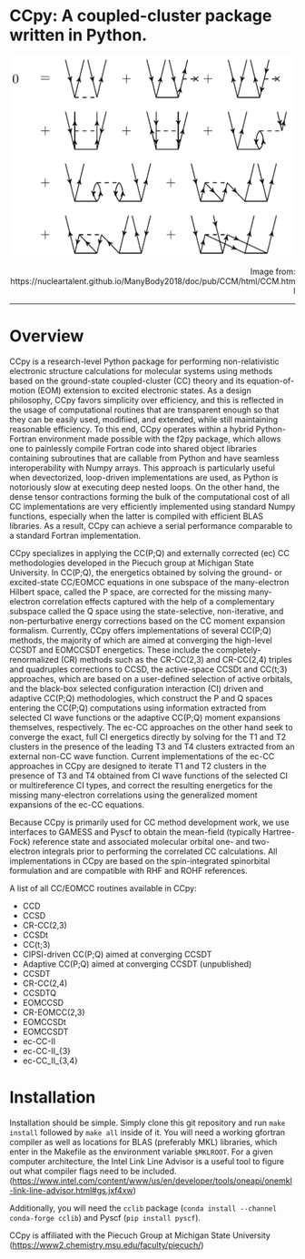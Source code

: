 
# CCpy: A coupled-cluster package written in Python.
![image](docs/assets/img/Diagrams-CCD.png)
<p style="text-align: right;">Image from: https://nucleartalent.github.io/ManyBody2018/doc/pub/CCM/html/CCM.html</p>

---
# Overview
CCpy is a research-level Python package for performing non-relativistic electronic structure calculations for molecular systems 
using methods based on the ground-state coupled-cluster (CC) theory and its equation-of-motion (EOM) extension
to excited electronic states. As a design philosophy, CCpy favors simplicity over efficiency, and this is reflected in the
usage of computational routines that are transparent enough so that they can be easily used, modifiied, and extended, while 
still maintaining reasonable efficiency. To this end, CCpy operates within a hybrid Python-Fortran environment made possible
with the f2py package, which allows one to painlessly compile Fortran code into shared object libraries containing subroutines
that are callable from Python and have seamless interoperability with Numpy arrays. This approach is particularly useful when
devectorized, loop-driven implementations are used, as Python is notoriously slow at executing deep nested loops. On the other
hand, the dense tensor contractions forming the bulk of the computational cost of all CC implementations are very efficiently
implemented using standard Numpy functions, especially when the latter is compiled with efficient BLAS libraries. As a result, CCpy
can achieve a serial performance comparable to a standard Fortran implementation. 

CCpy specializes in applying the CC(P;Q) and externally corrected (ec) CC methodologies developed in the Piecuch group at Michigan State University.
In CC(P;Q), the energetics obtained by solving the ground- or excited-state CC/EOMCC equations in
one subspace of the many-electron Hilbert space, called the P space, are corrected for the missing many-electron correlation
effects captured with the help of a complementary subspace called the Q space using the state-selective, non-iterative,
and non-perturbative energy corrections based on the CC moment expansion formalism. Currently, CCpy offers implementations
of several CC(P;Q) methods, the majority of which are aimed at converging the high-level CCSDT and EOMCCSDT energetics. 
These include the completely-renormalized (CR) methods such as the CR-CC(2,3) and CR-CC(2,4) triples and quadruples 
corrections to CCSD, the
active-space CCSDt and CC(t;3) approaches, which are based on a user-defined selection of active orbitals, and the black-box 
selected configuration interaction (CI) driven and adaptive CC(P;Q) methodologies, which construct the P and Q spaces 
entering the CC(P;Q) computations using information extracted from selected CI wave functions or the adaptive CC(P;Q) moment 
expansions themselves, respectively. The ec-CC approaches on the other hand seek to converge the exact, full CI energetics
directly by solving for the T1 and T2 clusters in the presence of the leading T3 and T4 clusters extracted from an
external non-CC wave function. Current implementations of the ec-CC approaches in CCpy are designed to iterate T1 and T2 clusters 
in the presence of T3 and T4 obtained from CI wave functions of the selected CI or multireference CI types, and correct the resulting
energetics for the missing many-electron correlations using the generalized moment expansions of the ec-CC equations.

Because CCpy is primarily used for CC method development work, we use interfaces to GAMESS and Pyscf to obtain the mean-field (typically Hartree-Fock)
reference state and associated molecular orbital one- and two-electron integrals prior to performing the correlated CC calculations. All implementations
in CCpy are based on the spin-integrated spinorbital formulation and are compatible with RHF and ROHF references.

A list of all CC/EOMCC routines available in CCpy:
  - CCD
  - CCSD
  - CR-CC(2,3)
  - CCSDt
  - CC(t;3)
  - CIPSI-driven CC(P;Q) aimed at converging CCSDT
  - Adaptive CC(P;Q) aimed at converging CCSDT (unpublished)
  - CCSDT
  - CR-CC(2,4)
  - CCSDTQ
  - EOMCCSD
  - CR-EOMCC(2,3)
  - EOMCCSDt
  - EOMCCSDT
  - ec-CC-II
  - ec-CC-II_{3}
  - ec-CC_II_{3,4}

# Installation
Installation should be simple. Simply clone this git repository and run `make install` followed by `make all` inside of it. You will
need a working gfortran compiler as well as locations for BLAS (preferably MKL) libraries, which enter in the Makefile as the environment
variable `$MKLROOT`. For a given computer architecture, the Intel Link Line Advisor is a useful tool to figure out what compiler flags need to be included.
(https://www.intel.com/content/www/us/en/developer/tools/oneapi/onemkl-link-line-advisor.html#gs.jxf4xw)

Additionally, you will need the `cclib` package (`conda install --channel conda-forge cclib`) and Pyscf (`pip install pyscf`).


CCpy is affiliated with the Piecuch Group at Michigan State University (https://www2.chemistry.msu.edu/faculty/piecuch/)
